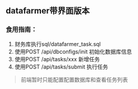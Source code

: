 ## datafarmer带界面版本

### 食用指南：
1. 财务库执行sql/datafarmer_task.sql
2. 使用POST /api/dbconfigs/init 初始化数据库信息
3. 使用POST /api/tasks/xxx 新增任务
4. 使用POST /api/tasks/submit 执行任务

> 前端暂时只能配置配置数据库和查看任务列表